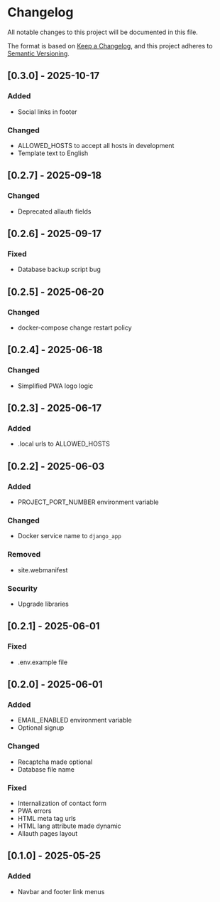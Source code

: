 # Changelog

All notable changes to this project will be documented in this file.

The format is based on [Keep a Changelog](https://keepachangelog.com/en/1.0.0/),
and this project adheres to [Semantic Versioning](https://semver.org/spec/v2.0.0.html).

<!--
## [major.minor.patch] - yyyy-mm-dd
### Added
### Changed
### Deprecated
### Removed
### Fixed
### Security
-->

## [0.3.0] - 2025-10-17
### Added
- Social links in footer
### Changed
- ALLOWED_HOSTS to accept all hosts in development
- Template text to English

## [0.2.7] - 2025-09-18
### Changed
- Deprecated allauth fields

## [0.2.6] - 2025-09-17
### Fixed
- Database backup script bug

## [0.2.5] - 2025-06-20
### Changed
- docker-compose change restart policy

## [0.2.4] - 2025-06-18
### Changed
- Simplified PWA logo logic

## [0.2.3] - 2025-06-17
### Added
- .local urls to ALLOWED_HOSTS

## [0.2.2] - 2025-06-03
### Added
- PROJECT_PORT_NUMBER environment variable
### Changed
- Docker service name to `django_app`
### Removed
- site.webmanifest
### Security
- Upgrade libraries

## [0.2.1] - 2025-06-01
### Fixed
- .env.example file

## [0.2.0] - 2025-06-01
### Added
- EMAIL_ENABLED environment variable
- Optional signup
### Changed
- Recaptcha made optional
- Database file name
### Fixed
- Internalization of contact form
- PWA errors
- HTML meta tag urls
- HTML lang attribute made dynamic
- Allauth pages layout

## [0.1.0] - 2025-05-25
### Added
- Navbar and footer link menus
